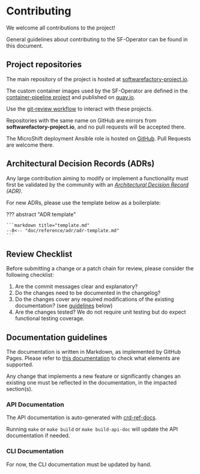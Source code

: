 # Contributing

We welcome all contributions to the project!

General guidelines about contributing to the SF-Operator can be found in this document.

## Project repositories

The main repository of the project is hosted at [softwarefactory-project.io](https://softwarefactory-project.io/r/plugins/gitiles/software-factory/sf-operator).

The custom container images used by the SF-Operator are defined in the [container-pipeline project](https://softwarefactory-project.io/r/containers) and
published on [quay.io](https://quay.io/organization/software-factory).

Use the [git-review workflow](https://softwarefactory-project.io/docs/user/contribute.html#create-a-new-code-review) to interact with these projects.

Repositories with the same name on GitHub are mirrors from **softwarefactory-project.io**, and no pull requests will be accepted there.

The MicroShift deployment Ansible role is hosted on [GitHub](https://github.com/openstack-k8s-operators/ansible-microshift-role). Pull Requests are welcome there.

## Architectural Decision Records (ADRs)

Any large contribution aiming to modify or implement a functionality must first be validated by the community with
an *[Architectural Decision Record](https://adr.github.io/) (ADR)*.

For new ADRs, please use the template below as a boilerplate:

??? abstract "ADR template"

    ```markdown title="template.md"
    --8<-- "doc/reference/adr/adr-template.md"
    ```

## Review Checklist

Before submitting a change or a patch chain for review, please consider the following checklist:

1. Are the commit messages clear and explanatory?
1. Do the changes need to be documented in the changelog?
1. Do the changes cover any required modifications of the existing documentation? (see [guidelines](#documentation-guidelines) below)
1. Are the changes tested? We do not require unit testing but do expect functional testing coverage.

## Documentation guidelines

The documentation is written in Markdown, as implemented by GitHub Pages. Please refer to
[this documentation](https://www.markdownguide.org/tools/github-pages/) to check what elements are supported.

Any change that implements a new feature or significantly changes an existing one must be reflected
in the documentation, in the impacted section(s).

### API Documentation

The API documentation is auto-generated with [crd-ref-docs](https://github.com/elastic/crd-ref-docs).

Running `make` or `make build` or `make build-api-doc` will update the API documentation if needed.

### CLI Documentation

For now, the CLI documentation must be updated by hand.

